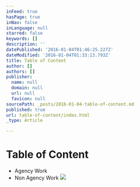 ```yaml
---
inFeed: true
hasPage: true
inNav: false
inLanguage: null
starred: false
keywords: []
description: ''
datePublished: '2016-01-04T01:46:25.227Z'
dateModified: '2016-01-04T01:33:13.793Z'
title: Table of Content
author: []
authors: []
publisher:
  name: null
  domain: null
  url: null
  favicon: null
sourcePath: _posts/2016-01-04-table-of-content.md
published: true
url: table-of-content/index.html
_type: Article

---
```

# Table of Content

* Agency Work
* Non Agency Work
![](https://the-grid-user-content.s3-us-west-2.amazonaws.com/50601d0a-3564-46af-a10e-d6799cd3c6fe.gif)